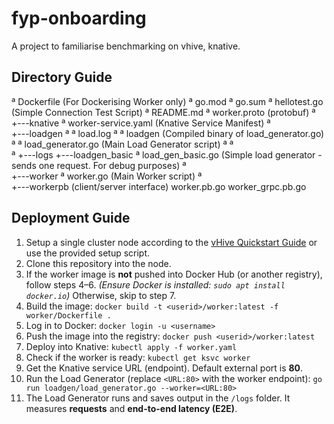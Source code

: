 # fyp-onboarding
A project to familiarise benchmarking on vhive, knative.

## Directory Guide
ª   Dockerfile (For Dockerising Worker only)
ª   go.mod
ª   go.sum
ª   hellotest.go (Simple Connection Test Script)
ª   README.md
ª   worker.proto (protobuf)
ª   
+---knative
ª       worker-service.yaml (Knative Service Manifest)
ª       
+---loadgen
ª   ª   load.log
ª   ª   loadgen (Compiled binary of load_generator.go)
ª   ª   load_generator.go (Main Load Generator script)
ª   ª   
ª   +---logs
+---loadgen_basic
ª       load_gen_basic.go (Simple load generator - sends one request. For debug purposes)
ª       
+---worker
ª       worker.go (Main Worker script)
ª       
+---workerpb (client/server interface)
        worker.pb.go
        worker_grpc.pb.go
        
## Deployment Guide
1. Setup a single cluster node according to the [vHive Quickstart Guide](https://github.com/ease-lab/vhive) or use the provided setup script.
2. Clone this repository into the node.
3. If the worker image is **not** pushed into Docker Hub (or another registry), follow steps 4–6. *(Ensure Docker is installed: `sudo apt install docker.io`)* Otherwise, skip to step 7.
4. Build the image: `docker build -t <userid>/worker:latest -f worker/Dockerfile .`
5. Log in to Docker: `docker login -u <username>`
6. Push the image into the registry: `docker push <userid>/worker:latest`
7. Deploy into Knative: `kubectl apply -f worker.yaml`
8. Check if the worker is ready: `kubectl get ksvc worker`
9. Get the Knative service URL (endpoint). Default external port is **80**.
10. Run the Load Generator (replace `<URL:80>` with the worker endpoint): `go run loadgen/load_generator.go --worker=<URL:80>`
11. The Load Generator runs and saves output in the `/logs` folder. It measures **requests** and **end-to-end latency (E2E)**.

